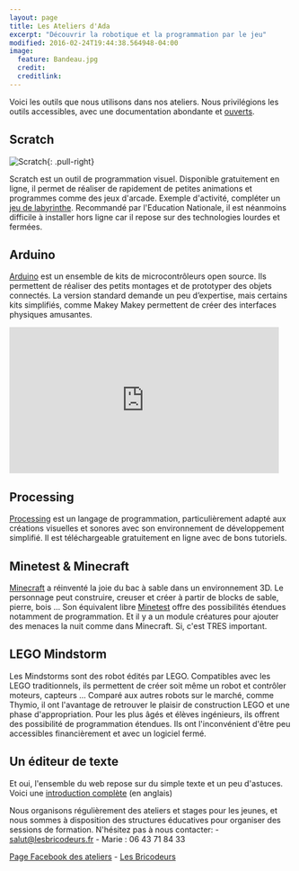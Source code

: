 ```yaml
---
layout: page
title: Les Ateliers d'Ada
excerpt: "Découvrir la robotique et la programmation par le jeu"
modified: 2016-02-24T19:44:38.564948-04:00
image:
  feature: Bandeau.jpg
  credit:
  creditlink:
---
```

Voici les outils que nous utilisons dans nos ateliers. Nous privilégions les outils accessibles, avec une documentation abondante et [ouverts](/articles/LicencesOuvertes/).

## Scratch
![Scratch]({{site.url}}/images/scratch.jpg){: .pull-right}

Scratch est un outil de programmation visuel. Disponible gratuitement en ligne, il permet de réaliser de rapidement de petites animations et programmes comme des jeux d'arcade. Exemple d'activité, compléter un [jeu de labyrinthe](https://scratch.mit.edu/projects/130599499/). Recommandé par l'Education Nationale, il est néanmoins difficile à installer hors ligne car il repose sur des technologies lourdes et fermées.

## Arduino

[Arduino](https://fr.wikipedia.org/wiki/Arduino) est un ensemble de kits de microcontrôleurs open source. Ils permettent de réaliser des petits montages et de prototyper des objets connectés. La version standard demande un peu d’expertise, mais certains kits simplifiés, comme Makey Makey permettent de créer des interfaces physiques amusantes.
<iframe width="480" height="260" src="http://www.youtube.com/embed/HDc2LXOAoGk" frameborder="0" class="center"> </iframe>

## Processing

[Processing](https://processing.org/) est un langage de programmation, particulièrement adapté aux créations visuelles et sonores avec son environnement de développement simplifié. Il est téléchargeable gratuitement en ligne avec de bons tutoriels.

## Minetest & Minecraft

[Minecraft](https://minecraft.net/fr/) a réinventé la joie du bac à sable dans un environnement 3D. Le personnage peut construire, creuser et créer à partir de blocks de sable, pierre, bois ... Son équivalent libre [Minetest](http://www.minetest.net/) offre des possibilités étendues notamment de programmation. Et il y a un module créatures pour ajouter des menaces la nuit comme dans Minecraft. Si, c'est TRES important.

## LEGO Mindstorm

Les Mindstorms sont des robot édités par LEGO. Compatibles avec les LEGO traditionnels, ils permettent de créer soit même un robot et contrôler moteurs, capteurs ... Comparé aux autres robots sur le marché, comme Thymio, il ont l'avantage de retrouver le plaisir de construction LEGO et une phase d'appropriation. Pour les plus âgés et élèves ingénieurs, ils offrent des possibilité de programmation étendues. Ils ont l'inconvénient d'être peu accessibles financièrement et avec un logiciel fermé.

## Un éditeur de texte

Et oui, l'ensemble du web repose sur du simple texte et un peu d'astuces. Voici une [introduction complète](https://liris.cnrs.fr/amelie.cordier/wiki/blendteens/documents/build/html/index.html) (en anglais)




Nous organisons régulièrement des ateliers et stages pour les jeunes, et nous sommes à disposition des structures éducatives pour organiser des sessions de formation. N'hésitez pas à nous contacter: - [salut@lesbricodeurs.fr](mailto:salut@lesbricodeurs.fr) - Marie : 06 43 71 84 33 

[Page Facebook des ateliers](https://www.facebook.com/Les-Ateliers-dAda-1010068332420661/) - [Les Bricodeurs](https://www.facebook.com/lesbricodeurs/)